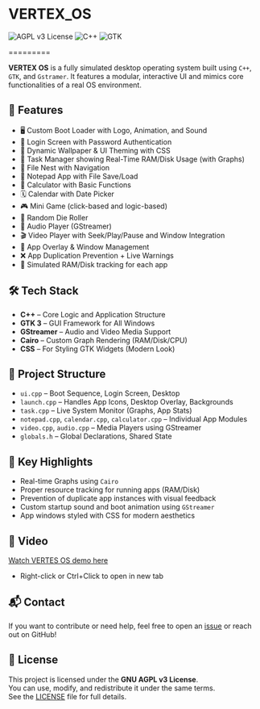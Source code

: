 # VERTEX_OS
![AGPL v3 License](https://img.shields.io/badge/license-AGPLv3-blue.svg)
![C++](https://img.shields.io/badge/language-C++-brightgreen)
![GTK](https://img.shields.io/badge/UI-GTK-blueviolet)

=========

**VERTEX OS** is a fully simulated desktop operating system built using `C++`, `GTK`, and `Gstramer`. It features a modular, interactive UI and mimics core functionalities of a real OS environment.

🚀 Features
-----------

*   🖥️ Custom Boot Loader with Logo, Animation, and Sound
*   🔐 Login Screen with Password Authentication
*   🌌 Dynamic Wallpaper & UI Theming with CSS
*   🧠 Task Manager showing Real-Time RAM/Disk Usage (with Graphs)
*   📁 File Nest with Navigation
*   📝 Notepad App with File Save/Load
*   🧮 Calculator with Basic Functions
*   🗓️ Calendar with Date Picker
*   🎮 Mini Game (click-based and logic-based)
*   🎲 Random Die Roller 
*   🎵 Audio Player (GStreamer)
*   🎬 Video Player with Seek/Play/Pause and Window Integration
*   🧼 App Overlay & Window Management
*   ❌ App Duplication Prevention + Live Warnings
*   🧠 Simulated RAM/Disk tracking for each app

🛠️ Tech Stack
--------------

*   **C++** – Core Logic and Application Structure
*   **GTK 3** – GUI Framework for All Windows
*   **GStreamer** – Audio and Video Media Support
*   **Cairo** – Custom Graph Rendering (RAM/Disk/CPU)
*   **CSS** – For Styling GTK Widgets (Modern Look)

📂 Project Structure
--------------------

*   `ui.cpp` – Boot Sequence, Login Screen, Desktop
*   `launch.cpp` – Handles App Icons, Desktop Overlay, Backgrounds
*   `task.cpp` – Live System Monitor (Graphs, App Stats)
*   `notepad.cpp`, `calendar.cpp`, `calculator.cpp` – Individual App Modules
*   `video.cpp`, `audio.cpp` – Media Players using GStreamer
*   `globals.h` – Global Declarations, Shared State

📌 Key Highlights
-----------------

*   Real-time Graphs using `Cairo`
*   Proper resource tracking for running apps (RAM/Disk)
*   Prevention of duplicate app instances with visual feedback
*   Custom startup sound and boot animation using `GStreamer`
*   App windows styled with CSS for modern aesthetics

📸 Video
--------------
[Watch VERTES OS demo here](https://screenrec.com/share/MFsSiD8aGh)
*   Right-click or Ctrl+Click to open in new tab

📬 Contact
----------

If you want to contribute or need help, feel free to open an [issue](https://github.com/your-username/vertex-os/issues) or reach out on GitHub!

## 🧾 License

This project is licensed under the **GNU AGPL v3 License**.  
You can use, modify, and redistribute it under the same terms.  
See the [LICENSE](./LICENSE) file for full details.

